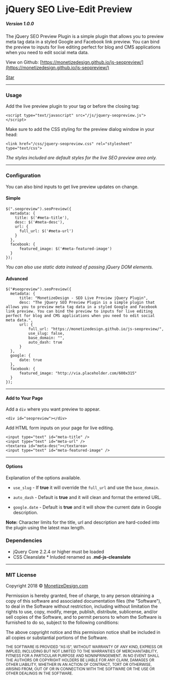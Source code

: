 # jQuery SEO Live-Edit Preview

##### Version 1.0.0

The jQuery SEO Preview Plugin is a simple plugin that allows you to preview meta tag data in a styled Google and Facebook link preview. You can bind the preview to inputs for live editing perfect for blog and CMS applications when you need to edit social meta data.

View on Github: [https://monetizedesign.github.io/js-seopreview/](https://monetizedesign.github.io/js-seopreview/)

[Star](https://github.com/monetizedesign/js-seopreview)

* * *

### Usage

Add the live preview plugin to your tag or before the closing tag:

    <script type="text/javascript" src="/js/jquery-seopreview.js"></script>

Make sure to add the CSS styling for the preview dialog window in your head:

    <link href="/css/jquery-seopreview.css" rel="stylesheet" type="text/css">

_The styles included are default styles for the live SEO preview area only._

* * *

### Configuration

You can also bind inputs to get live preview updates on change.

#### Simple

    $(".seopreview").seoPreview({
      metadata: {
        title: $('#meta-title'),
        desc: $('#meta-desc'),
        url: {
          full_url: $('#meta-url')
        }
      },
      facebook: {
          featured_image: $('#meta-featured-image')
      }
    });

_You can also use static data instead of passing jQuery DOM elements._

#### Advanced

    $("#seopreview").seoPreview({
      metadata: {
          title: "MonetizeDesign - SEO Live Preview jQuery Plugin",
          desc: "The jQuery SEO Preview Plugin is a simple plugin that allows you to preview meta tag data in a styled Google and Facebook link preview. You can bind the preview to inputs for live editing perfect for blog and CMS applications when you need to edit social meta data.",
          url: {
              full_url: "https://monetizedesign.github.io/js-seopreview/",
              use_slug: false,
              base_domain: "",
              auto_dash: true
          }
      },
      google: {
          date: true
      },
      facebook: {
          featured_image: "http://via.placeholder.com/600x315"
      }
    });

* * *

#### Add to Your Page

Add a `div` where you want preview to appear.

    <div id="seopreview"></div>

Add HTML form inputs on your page for live editing.

    <input type="text" id="meta-title" />
    <input type="text" id="meta-url" />
    <textarea id="meta-desc"></textarea>
    <input type="text" id="meta-featured-image" />

* * *

#### Options

Explanation of the options available.

*   `use_slug` - If **true** it will override the `full_url` and use the `base_domain`.

*   `auto_dash` - Default is **true** and it will clean and format the entered URL.

*   `google.date` - Default is **true** and it will show the current date in Google description.

**Note:** Character limits for the title, url and description are hard-coded into the plugin using the latest max length.

### Dependencies

*   jQuery Core 2.2.4 or higher must be loaded
*   CSS Cleanslate * Inluded renamed as **.md-js-cleanslate**

* * *

### MIT License

Copyright 2018 &copy; [MonetizeDesign.com](https://www.monetizedesign.com/)

Permission is hereby granted, free of charge, to any person obtaining a copy of this software and associated documentation files (the "Software"), to deal in the Software without restriction, including without limitation the rights to use, copy, modify, merge, publish, distribute, sublicense, and/or sell copies of the Software, and to permit persons to whom the Software is furnished to do so, subject to the following conditions:

The above copyright notice and this permission notice shall be included in all copies or substantial portions of the Software.

<small>THE SOFTWARE IS PROVIDED "AS IS", WITHOUT WARRANTY OF ANY KIND, EXPRESS OR IMPLIED, INCLUDING BUT NOT LIMITED TO THE WARRANTIES OF MERCHANTABILITY, FITNESS FOR A PARTICULAR PURPOSE AND NONINFRINGEMENT. IN NO EVENT SHALL THE AUTHORS OR COPYRIGHT HOLDERS BE LIABLE FOR ANY CLAIM, DAMAGES OR OTHER LIABILITY, WHETHER IN AN ACTION OF CONTRACT, TORT OR OTHERWISE, ARISING FROM, OUT OF OR IN CONNECTION WITH THE SOFTWARE OR THE USE OR OTHER DEALINGS IN THE SOFTWARE.</small>
